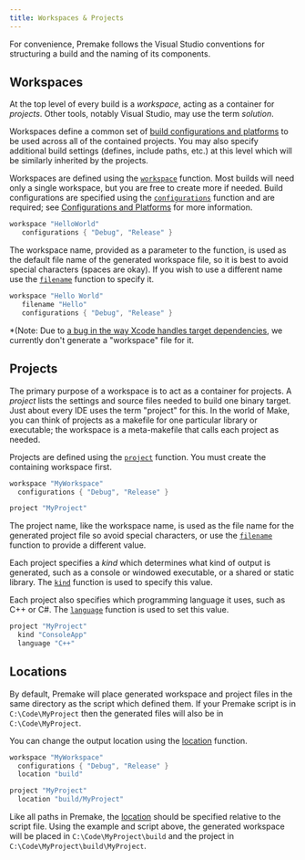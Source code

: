 ```yaml
---
title: Workspaces & Projects
---
```


For convenience, Premake follows the Visual Studio conventions for structuring a build and the naming of its components.


## Workspaces ##

At the top level of every build is a *workspace*, acting as a container for *projects*. Other tools, notably Visual Studio, may use the term *solution*.

Workspaces define a common set of [build configurations and platforms](configurations-and-platforms) to be used across all of the contained projects. You may also specify additional build settings (defines, include paths, etc.) at this level which will be similarly inherited by the projects.

Workspaces are defined using the [`workspace`](workspace) function. Most builds will need only a single workspace, but you are free to create more if needed. Build configurations are specified using the [`configurations`](configurations) function and are required; see [Configurations and Platforms](configurations-and-platforms) for more information.

```lua
workspace "HelloWorld"
   configurations { "Debug", "Release" }
```

The workspace name, provided as a parameter to the function, is used as the default file name of the generated workspace file, so it is best to avoid special characters (spaces are okay). If you wish to use a different name use the [`filename`](filename) function to specify it.

```lua
workspace "Hello World"
   filename "Hello"
   configurations { "Debug", "Release" }
```

*(Note: Due to [a bug in the way Xcode handles target dependencies](http://stackoverflow.com/questions/1456806/xcode-dependencies-across-different-build-directories), we currently don't generate a "workspace" file for it.


## Projects ##

The primary purpose of a workspace is to act as a container for projects. A *project* lists the settings and source files needed to build one binary target. Just about every IDE uses the term "project" for this. In the world of Make, you can think of projects as a makefile for one particular library or executable; the workspace is a meta-makefile that calls each project as needed.

Projects are defined using the [`project`](project) function. You must create the containing workspace first.

```lua
workspace "MyWorkspace"
  configurations { "Debug", "Release" }

project "MyProject"
```

The project name, like the workspace name, is used as the file name for the generated project file so avoid special characters, or use the [`filename`](filename) function to provide a different value.

Each project specifies a *kind* which determines what kind of output is generated, such as a console or windowed executable, or a shared or static library. The [`kind`](kind) function is used to specify this value.

Each project also specifies which programming language it uses, such as C++ or C#. The [`language`](language) function is used to set this value.

```lua
project "MyProject"
  kind "ConsoleApp"
  language "C++"
```


## Locations ##

By default, Premake will place generated workspace and project files in the same directory as the script which defined them. If your Premake script is in `C:\Code\MyProject` then the generated files will also be in `C:\Code\MyProject`.

You can change the output location using the [location](location) function.

```lua
workspace "MyWorkspace"
  configurations { "Debug", "Release" }
  location "build"

project "MyProject"
  location "build/MyProject"
```

Like all paths in Premake, the [location](location) should be specified relative to the script file. Using the example and script above, the generated workspace will be placed in `C:\Code\MyProject\build` and the project in `C:\Code\MyProject\build\MyProject`.
